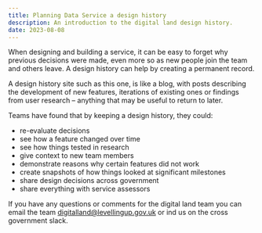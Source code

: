 ```yaml
---
title: Planning Data Service a design history
description: An introduction to the digital land design history.
date: 2023-08-08
---
```

When designing and building a service, it can be easy to forget why previous decisions were made, even more so as new people join the team and others leave. A design history can help by creating a permanent record.

A design history site such as this one, is like a blog, with posts describing the development of new features, iterations of existing ones or findings from user research – anything that may be useful to return to later.

Teams have found that by keeping a design history, they could:

* re-evaluate decisions
* see how a feature changed over time
* see how things tested in research
* give context to new team members
* demonstrate reasons why certain features did not work
* create snapshots of how things looked at significant milestones
* share design decisions across government
* share everything with service assessors

If you have any questions or comments for the digital land team you can email the team [digitalland@levellingup.gov.uk](mailto:digitalland@levellingup.gov.uk) or ind us on the cross government slack.